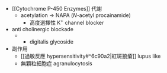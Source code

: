 - [[Cytochrome P-450 Enzymes]] 代謝
	- acetylation $\rightarrow$ NAPA (*N*-acetyl procainamide)
		- 高度選擇性 K<sup>+</sup> channel blocker
- anti cholinergic blockade
	- + digitalis glycoside
- 副作用
	- [[過敏反應 hypersensitivity#^6c90a2|紅斑狼瘡]] lupus like 
	- 無顆粒細胞症 agranulocytosis